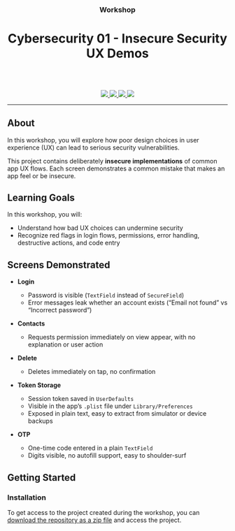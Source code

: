 <div align="center">
  <h3>Workshop</h3>
  <h1>
      Cybersecurity 01 - Insecure Security UX Demos<br />
  </h1>
  <br />
</div>

<br />

<p align="center">
  <a href="#" alt="Version">
    <img src="https://img.shields.io/static/v1?label=Version&message=1.0.0&color=brightgreen" />
  </a>
  <a href="#" alt="XCode Version">
    <img src="https://img.shields.io/static/v1?label=XCode%20Version&message=26.0&color=brightgreen&logo=xcode" />
  </a>        
  <a href="#" alt="Swift Version">
    <img src="https://img.shields.io/static/v1?label=Swift%20Version&message=6.0&color=brightgreen&logo=swift" />
  </a>
  <a href="#" alt="Framework used">
    <img src="https://img.shields.io/static/v1?label=Framework%20used&message=SwiftUI&color=brightgreen&logo=swift">
  </a>          
</p>

---

## About

In this workshop, you will explore how poor design choices in user experience (UX) can lead to serious security vulnerabilities.

This project contains deliberately **insecure implementations** of common app UX flows. Each screen demonstrates a common mistake that makes an app feel or be insecure.


## Learning Goals

In this workshop, you will:
- Understand how bad UX choices can undermine security
- Recognize red flags in login flows, permissions, error handling, destructive actions, and code entry


## Screens Demonstrated

- **Login**

  - Password is visible (`TextField` instead of `SecureField`)
  - Error messages leak whether an account exists (“Email not found” vs “Incorrect password”)

- **Contacts**

  - Requests permission immediately on view appear, with no explanation or user action

- **Delete**

  - Deletes immediately on tap, no confirmation

- **Token Storage**

  - Session token saved in `UserDefaults`
  - Visible in the app’s `.plist` file under `Library/Preferences`
  - Exposed in plain text, easy to extract from simulator or device backups

- **OTP**
  - One-time code entered in a plain `TextField`
  - Digits visible, no autofill support, easy to shoulder-surf

## Getting Started

### Installation

To get access to the project created during the workshop, you can [download the repository as a zip file](https://github.com/developer-academy-unina/Cybersecurity-01-insecure-implementations/archive/refs/heads/main.zip) and access the project.

<br />
